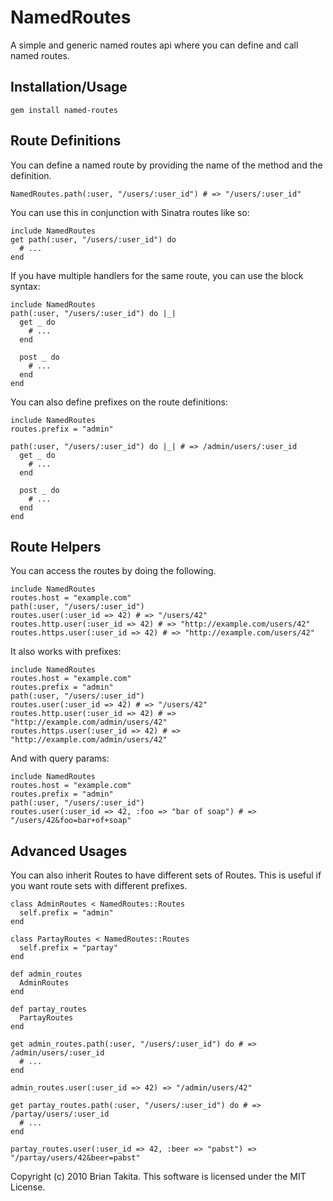 # NamedRoutes

A simple and generic named routes api where you can define and call named routes.

## Installation/Usage

    gem install named-routes

## Route Definitions

You can define a named route by providing the name of the method and the definition.

    NamedRoutes.path(:user, "/users/:user_id") # => "/users/:user_id"

You can use this in conjunction with Sinatra routes like so:

    include NamedRoutes
    get path(:user, "/users/:user_id") do
      # ...
    end

If you have multiple handlers for the same route, you can use the block syntax:

    include NamedRoutes
    path(:user, "/users/:user_id") do |_|
      get _ do
        # ...
      end

      post _ do
        # ...
      end
    end

You can also define prefixes on the route definitions:

    include NamedRoutes
    routes.prefix = "admin"

    path(:user, "/users/:user_id") do |_| # => /admin/users/:user_id
      get _ do
        # ...
      end

      post _ do
        # ...
      end
    end

## Route Helpers

You can access the routes by doing the following.

    include NamedRoutes
    routes.host = "example.com"
    path(:user, "/users/:user_id")
    routes.user(:user_id => 42) # => "/users/42"
    routes.http.user(:user_id => 42) # => "http://example.com/users/42"
    routes.https.user(:user_id => 42) # => "http://example.com/users/42"

It also works with prefixes:

    include NamedRoutes
    routes.host = "example.com"
    routes.prefix = "admin"
    path(:user, "/users/:user_id")
    routes.user(:user_id => 42) # => "/users/42"
    routes.http.user(:user_id => 42) # => "http://example.com/admin/users/42"
    routes.https.user(:user_id => 42) # => "http://example.com/admin/users/42"

And with query params:

    include NamedRoutes
    routes.host = "example.com"
    routes.prefix = "admin"
    path(:user, "/users/:user_id")
    routes.user(:user_id => 42, :foo => "bar of soap") # => "/users/42&foo=bar+of+soap"

## Advanced Usages

You can also inherit Routes to have different sets of Routes. This is useful if you want route sets with different prefixes.

    class AdminRoutes < NamedRoutes::Routes
      self.prefix = "admin"
    end

    class PartayRoutes < NamedRoutes::Routes
      self.prefix = "partay"
    end

    def admin_routes
      AdminRoutes
    end

    def partay_routes
      PartayRoutes
    end

    get admin_routes.path(:user, "/users/:user_id") do # => /admin/users/:user_id
      # ...
    end

    admin_routes.user(:user_id => 42) => "/admin/users/42"

    get partay_routes.path(:user, "/users/:user_id") do # => /partay/users/:user_id
      # ...
    end

    partay_routes.user(:user_id => 42, :beer => "pabst") => "/partay/users/42&beer=pabst"

Copyright (c) 2010 Brian Takita. This software is licensed under the MIT License.
